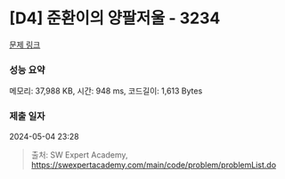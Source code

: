 # [D4] 준환이의 양팔저울 - 3234 

[문제 링크](https://swexpertacademy.com/main/code/problem/problemDetail.do?contestProbId=AWAe7XSKfUUDFAUw) 

### 성능 요약

메모리: 37,988 KB, 시간: 948 ms, 코드길이: 1,613 Bytes

### 제출 일자

2024-05-04 23:28



> 출처: SW Expert Academy, https://swexpertacademy.com/main/code/problem/problemList.do